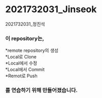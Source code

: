 # 2021732031_Jinseok
2021732031_정진석
### 이 repository는,  
*remote repository의 생성  
*Local로 Clone  
*Local에서 수정  
*Local에서 Commit  
*Remot로 Push  
### 를 연습하기 위해 만들어졌습니다.